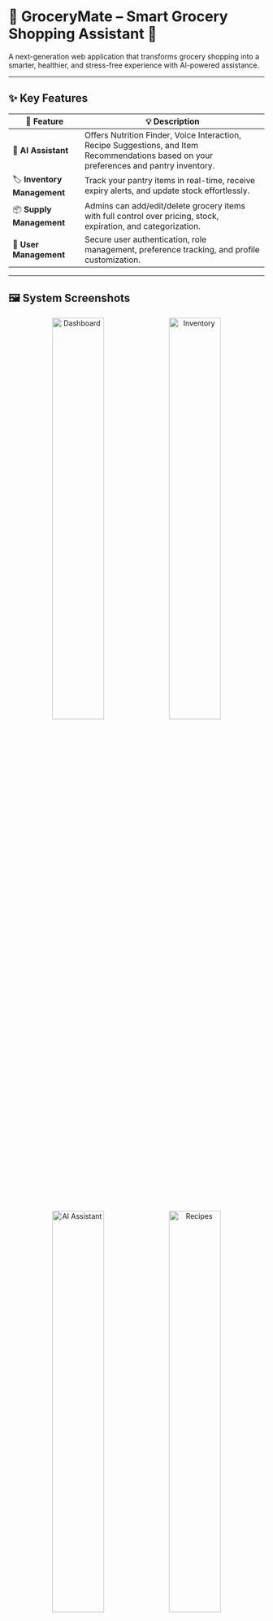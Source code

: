# 🛒 GroceryMate – Smart Grocery Shopping Assistant 🤖

A next-generation web application that transforms grocery shopping into a smarter, healthier, and stress-free experience with AI-powered assistance.

---

## ✨ Key Features

| 🚀 Feature | 💡 Description |
|-----------|----------------|
| 🤖 **AI Assistant** | Offers Nutrition Finder, Voice Interaction, Recipe Suggestions, and Item Recommendations based on your preferences and pantry inventory. |
| 🏷️ **Inventory Management** | Track your pantry items in real-time, receive expiry alerts, and update stock effortlessly. |
| 📦 **Supply Management** | Admins can add/edit/delete grocery items with full control over pricing, stock, expiration, and categorization. |
| 👤 **User Management** | Secure user authentication, role management, preference tracking, and profile customization. |

---

## 🖼️ System Screenshots

<div align="center">
  <img src="https://via.placeholder.com/400x250?text=Dashboard+View" width="45%" alt="Dashboard">
  <img src="https://via.placeholder.com/400x250?text=Inventory+Manager" width="45%" alt="Inventory">
  <br/>
  <img src="https://via.placeholder.com/400x250?text=AI+Assistant" width="45%" alt="AI Assistant">
  <img src="https://via.placeholder.com/400x250?text=Recipe+Suggestions" width="45%" alt="Recipes">
</div>

---

## 🛠️ Technology Stack

**Frontend**  
![React](https://img.shields.io/badge/React-61DAFB?style=for-the-badge&logo=react&logoColor=white)
![Tailwind CSS](https://img.shields.io/badge/Tailwind_CSS-38B2AC?style=for-the-badge&logo=tailwind-css&logoColor=white)

**Backend**  
![Node.js](https://img.shields.io/badge/Node.js-339933?style=for-the-badge&logo=node.js&logoColor=white)
![Express.js](https://img.shields.io/badge/Express.js-000000?style=for-the-badge&logo=express&logoColor=white)

**Database**  
![MongoDB](https://img.shields.io/badge/MongoDB-4EA94B?style=for-the-badge&logo=mongodb&logoColor=white)

---

## 📋 CRUD Functionalities

- **AI-based Chat-bot**
- **AI-based Recipe & Nutrition Tracking**
- **Voice Query Input System**
- **User Management**
- **User Profile and Role Control**
- **Suplier Management**
- **Order Management**
- **Inventory Management**

---

## ⚙️ Installation & Setup

```bash
# 1. Clone the repo
https://github.com/KMSDulshan/grocery-mate.git

# 2. Navigate to the folder
cd frontend

# 3. Install dependencies
npm install

# 4. Create your .env file
cp .env.example .env

# 5. Start development server
npm run dev
